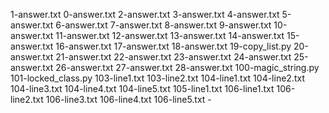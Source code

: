 1-answer.txt 0-answer.txt 2-answer.txt 3-answer.txt 4-answer.txt 5-answer.txt 6-answer.txt 7-answer.txt 8-answer.txt 9-answer.txt 10-answer.txt 11-answer.txt 12-answer.txt 13-answer.txt 14-answer.txt 15-answer.txt 16-answer.txt 17-answer.txt 18-answer.txt 19-copy_list.py 20-answer.txt 21-answer.txt 22-answer.txt 23-answer.txt 24-answer.txt 25-answer.txt 26-answer.txt 27-answer.txt 28-answer.txt 100-magic_string.py 101-locked_class.py 103-line1.txt 103-line2.txt 104-line1.txt 104-line2.txt 104-line3.txt 104-line4.txt 104-line5.txt 105-line1.txt 106-line1.txt 106-line2.txt 106-line3.txt 106-line4.txt 106-line5.txt -
